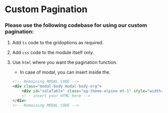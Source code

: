 # Custom Pagination

### Please use the following codebase for using our custom pagination:
1. Add `ts` code to the gridoptions as required.
2. Add `css` code to the module itself only.
3. Use `html` where you want the pagination function.
    - In case of modal, you can insert inside the.
    
    ```HTML
    <!-- Remaining MODAL CODE -->
    <div class="modal-body modal-body-org">
        <div id="saleTable" class="ag-theme-alpine mt-1" style="width: 100%; height: 500px;"></div>
        <!-- insert your HTML here -->
    </div>
    <!-- Remaining MODAL CODE -->
    ```